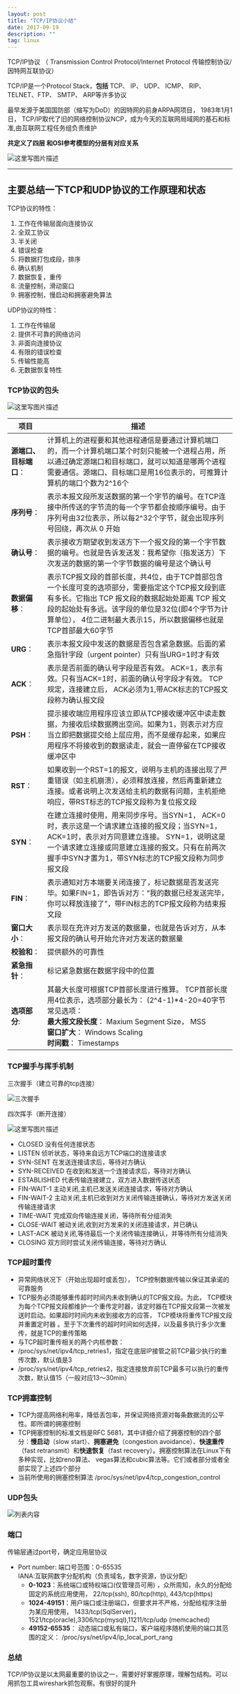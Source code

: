 ```yaml
---
layout: post
title: "TCP/IP协议小结"
date: 2017-09-19 
description: ""
tag: linux 
---  
```


TCP/IP协议 （ Transmission Control Protocol/Internet Protocol     传输控制协议/因特网互联协议）

TCP/IP是一个Protocol Stack，**包括** TCP、 IP、 UDP、 ICMP、 RIP、 TELNET、FTP、 SMTP、 ARP等许多协议

最早发源于美国国防部（缩写为DoD）的因特网的前身ARPA网项目， 1983年1月1日， TCP/IP取代了旧的网络控制协议NCP，成为今天的互联网局域网的基石和标准,由互联网工程任务组负责维护

**共定义了四层 和OSI参考模型的分层有对应关系**

![这里写图片描述](http://img.blog.csdn.net/20170831150837995?watermark/2/text/aHR0cDovL2Jsb2cuY3Nkbi5uZXQvd2FuZ3FpYW55aWx5bm4=/font/5a6L5L2T/fontsize/400/fill/I0JBQkFCMA==/dissolve/70/gravity/SouthEast)


----------
## 主要总结一下TCP和UDP协议的工作原理和状态 ##

TCP协议的特性：

 1. 工作在传输层面向连接协议 
 2. 全双工协议 
 3. 半关闭 
 4. 错误检查 
 5. 将数据打包成段，排序 
 6. 确认机制 
 7. 数据恢复，重传 
 8. 流量控制，滑动窗口
 9. 拥塞控制，慢启动和拥塞避免算法

UDP协议的特性：


1. 工作在传输层
2. 提供不可靠的网络访问
3. 非面向连接协议
4. 有限的错误检查
5. 传输性能高
6. 无数据恢复特性


### TCP协议的包头

![这里写图片描述](http://img.blog.csdn.net/20170831154416677?watermark/2/text/aHR0cDovL2Jsb2cuY3Nkbi5uZXQvd2FuZ3FpYW55aWx5bm4=/font/5a6L5L2T/fontsize/400/fill/I0JBQkFCMA==/dissolve/70/gravity/SouthEast)


|项目|描述|
|------------|----------------------------------------------|
|**源端口、目标端口**：|计算机上的进程要和其他进程通信是要通过计算机端口的，而一个计算机端口某个时刻只能被一个进程占用，所以通过确定源端口和目标端口，就可以知道是哪两个进程需要通信。源端口、目标端口是用16位表示的，可推算计算机的端口个数为2^16个|
|**序列号**：|表示本报文段所发送数据的第一个字节的编号。在TCP连接中所传送的字节流的每一个字节都会按顺序编号。由于序列号由32位表示，所以每2^32个字节，就会出现序列号回绕，再次从 0 开始|
 |**确认号**：|表示接收方期望收到发送方下一个报文段的第一个字节数据的编号。也就是告诉发送发：我希望你（指发送方）下次发送的数据的第一个字节数据的编号是这个确认号|
 |**数据偏移**：|表示TCP报文段的首部长度，共4位，由于TCP首部包含一个长度可变的选项部分，需要指定这个TCP报文段到底有多长。它指出 TCP 报文段的数据起始处距离 TCP 报文段的起始处有多远。该字段的单位是32位(即4个字节为计算单位）， 4位二进制最大表示15，所以数据偏移也就是TCP首部最大60字节|
|**URG**：|表示本报文段中发送的数据是否包含紧急数据。后面的紧急指针字段（urgent pointer）只有当URG=1时才有效|
|**ACK**：|表示是否前面的确认号字段是否有效。 ACK=1，表示有效。只有当ACK=1时，前面的确认号字段才有效。 TCP规定，连接建立后， ACK必须为1,带ACK标志的TCP报文段称为确认报文段|
|**PSH**：|提示接收端应用程序应该立即从TCP接收缓冲区中读走数据，为接收后续数据腾出空间。如果为1，则表示对方应当立即把数据提交给上层应用，而不是缓存起来，如果应用程序不将接收到的数据读走，就会一直停留在TCP接收缓冲区中|
|**RST**：|如果收到一个RST=1的报文，说明与主机的连接出现了严重错误（如主机崩溃），必须释放连接，然后再重新建立连接。或者说明上次发送给主机的数据有问题，主机拒绝响应，带RST标志的TCP报文段称为复位报文段|
 |**SYN**：|在建立连接时使用，用来同步序号。当SYN=1， ACK=0时，表示这是一个请求建立连接的报文段；当SYN=1， ACK=1时，表示对方同意建立连接。 SYN=1，说明这是一个请求建立连接或同意建立连接的报文。只有在前两次握手中SYN才置为1，带SYN标志的TCP报文段称为同步报文段|
  |**FIN**：|表示通知对方本端要关闭连接了，标记数据是否发送完毕。如果FIN=1，即告诉对方：“我的数据已经发送完毕，你可以释放连接了”，带FIN标志的TCP报文段称为结束报文段|
  |**窗口大小**：|表示现在充许对方发送的数据量，也就是告诉对方，从本报文段的确认号开始允许对方发送的数据量|
  |**校验和**：|提供额外的可靠性|
  |**紧急指针**：|标记紧急数据在数据字段中的位置|
 | **选项部分**:|其最大长度可根据TCP首部长度进行推算。 TCP首部长度用4位表示，选项部分最长为： (2^4-1)*4-20=40字节 <br>常见选项：<br>**最大报文段长度**： Maxium Segment Size， MSS    <br> **窗口扩大**： Windows Scaling     <br>**时间戳**： Timestamps |

### TCP握手与挥手机制

三次握手（建立可靠的tcp连接）

![三次握手](http://img.blog.csdn.net/20170831152322600?watermark/2/text/aHR0cDovL2Jsb2cuY3Nkbi5uZXQvd2FuZ3FpYW55aWx5bm4=/font/5a6L5L2T/fontsize/400/fill/I0JBQkFCMA==/dissolve/70/gravity/SouthEast)

四次挥手（断开连接）

![这里写图片描述](http://img.blog.csdn.net/20170831152602430?watermark/2/text/aHR0cDovL2Jsb2cuY3Nkbi5uZXQvd2FuZ3FpYW55aWx5bm4=/font/5a6L5L2T/fontsize/400/fill/I0JBQkFCMA==/dissolve/70/gravity/SouthEast)


  - CLOSED 没有任何连接状态
  - LISTEN 侦听状态，等待来自远方TCP端口的连接请求
  - SYN-SENT 在发送连接请求后，等待对方确认
  - SYN-RECEIVED 在收到和发送一个连接请求后，等待对方确认
  - ESTABLISHED 代表传输连接建立，双方进入数据传送状态
  - FIN-WAIT-1 主动关闭,主机已发送关闭连接请求，等待对方确认
  - FIN-WAIT-2 主动关闭,主机已收到对方关闭传输连接确认，等待对方发送关闭传输连接请求
  - TIME-WAIT 完成双向传输连接关闭，等待所有分组消失
  - CLOSE-WAIT 被动关闭,收到对方发来的关闭连接请求，并已确认
  - LAST-ACK 被动关闭,等待最后一个关闭传输连接确认，并等待所有分组消失
  - CLOSING 双方同时尝试关闭传输连接，等待对方确认

### TCP超时重传
 - 异常网络状况下（开始出现超时或丢包）， TCP控制数据传输以保证其承诺的可靠服务
 - TCP服务必须能够重传超时时间内未收到确认的TCP报文段。为此， TCP模块为每个TCP报文段都维护一个重传定时器，该定时器在TCP报文段第一次被发送时启动。如果超时时间内未收到接收方的应答， TCP模块将重传TCP报文段并重置定时器
。至于下次重传的超时时间如何选择，以及最多执行多少次重传，就是TCP的重传策略
 - 与TCP超时重传相关的两个内核参数：
 -  /proc/sys/net/ipv4/tcp_retries1，指定在底层IP接管之前TCP最少执行的重传次数，默认值是3
 -  /proc/sys/net/ipv4/tcp_retries2，指定连接放弃前TCP最多可以执行的重传次数，默认值15（一般对应13～30min）

### TCP拥塞控制

-  TCP为提高网络利用率，降低丢包率，并保证网络资源对每条数据流的公平性。即所谓的拥塞控制
-  TCP拥塞控制的标准文档是RFC 5681，其中详细介绍了拥塞控制的四个部分：**慢启动**（slow start）、**拥塞避免**（congestion avoidance）、**快速重传**（fast retransmit）和**快速恢复**（fast recovery）。拥塞控制算法在Linux下有多种实现，比如reno算法、 vegas算法和cubic算法等。它们或者部分或者全部实现了上述四个部分
-  当前所使用的拥塞控制算法
/proc/sys/net/ipv4/tcp_congestion_control


### UDP包头

 ![列表内容](http://img.blog.csdn.net/20170831154359298?watermark/2/text/aHR0cDovL2Jsb2cuY3Nkbi5uZXQvd2FuZ3FpYW55aWx5bm4=/font/5a6L5L2T/fontsize/400/fill/I0JBQkFCMA==/dissolve/70/gravity/SouthEast)

### 端口

传输层通过port号，确定应用层协议

 - Port number:
端口号范围：0-65535    
IANA:互联网数字分配机构（负责域名，数字资源，协议分配）
   - **0-1023**：系统端口或特权端口(仅管理员可用) ，众所周知，永久的分配给固定的系统应用使用， 22/tcp(ssh), 80/tcp(http), 443/tcp(https)
   - **1024-49151**：用户端口或注册端口，但要求并不严格，分配给程序注册为某应用使用， 1433/tcp(SqlServer)， 1521/tcp(oracle),3306/tcp(mysql),11211/tcp/udp (memcached)
   -  **49152-65535**： 动态端口或私有端口，客户端程序随机使用的端口其范围的定义： /proc/sys/net/ipv4/ip_local_port_rang

### 总结
TCP/IP协议是以太网最重要的协议之一，需要好好掌握原理，理解包结构。可以用抓包工具wireshark抓包观察。有很好的提升